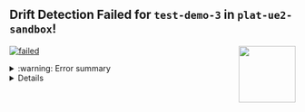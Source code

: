 
## Drift Detection Failed for `test-demo-3` in `plat-ue2-sandbox`!



<a href="https://cloudposse.com/"><img src="https://cloudposse.com/logo-300x69.svg" width="100px" align="right"/></a>


[![failed](https://shields.io/badge/PLAN-FAILED-ff0000?style=for-the-badge)](#user-content-result-plat-ue2-sandbox-test-demo-3)





<details><summary><a id="result-plat-ue2-sandbox-test-demo-3" />:warning: Error summary</summary>

<br/>      
To reproduce this locally, run:<br/><br/>

```shell
atmos terraform plan test-demo-3 -s plat-ue2-sandbox
```

---

```hcl
Error: Invalid value for input variable

  on plat-ue2-sandbox-test-demo-3.terraform.tfvars.json line 38:
  38:    "lifecycle_configuration_rules": [
  39:    {
  40:       "abort_incomplete_multipart_upload_days": 90,
  41:       "enabled": true,
  42:       "expiration": {
  43:    
  44: },
  45:       "filter_and": {
  46:    "prefix": "",
  47:    "tags": {
  48:    
  49: }
  50: },
  51:       "id": "default",
  52:       "noncurrent_version_transition": [
  53:    {
  54:       "days": 90,
  55:       "storage_class": "GLACIER"
  56:    }
  57: ],
  58:       "transition": [
  59:    {
  60:       "days": 730,
  61:       "storage_class": "GLACIER"
  62:    }
  63: ]
  64:    }
  65: ],

The given value is not suitable for var.lifecycle_configuration_rules
declared at variables.tf:179,1-41: element 0: attribute
"noncurrent_version_expiration" is required.
exit status 1
```

    


    
</details>


      




<details><summary>Metadata</summary>

```json
{
  "component": "test-demo-3",
  "stack": "plat-ue2-sandbox",
  "componentPath": "components/terraform/s3-bucket",
  "commitSHA": "82710d1ad13aaa9ceb18fe44b040b7dcadbdb7bc"
}
```
</details>


